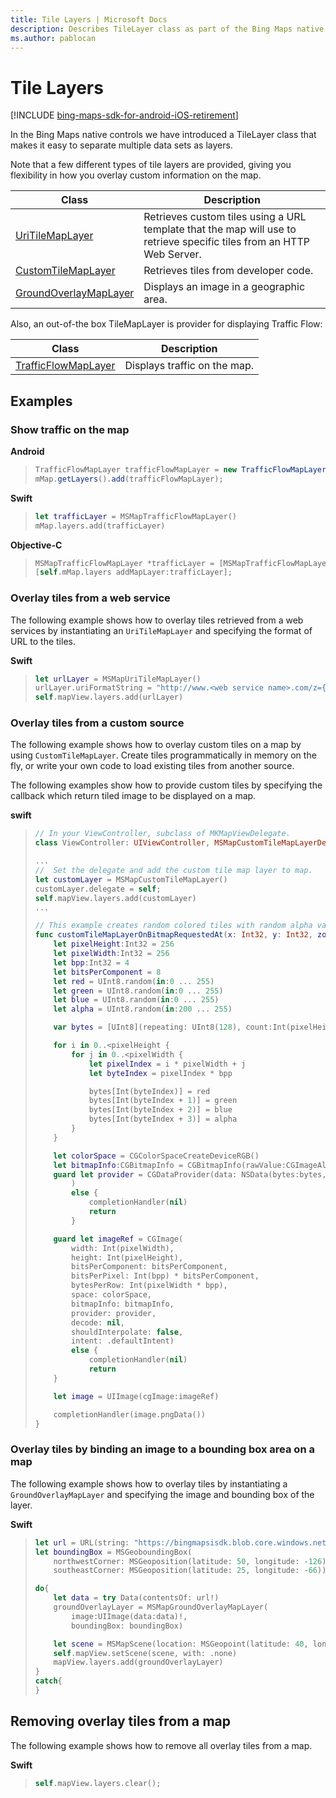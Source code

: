 ```yaml
---
title: Tile Layers | Microsoft Docs
description: Describes TileLayer class as part of the Bing Maps native controls and provides syntax examples to show traffic on maps and removing overlay tiles on maps.
ms.author: pablocan
---
```


# Tile Layers

[!INCLUDE [bing-maps-sdk-for-android-iOS-retirement](../../includes/bing-maps-sdk-for-android-iOS-retirement.md)]

In the Bing Maps native controls we have introduced a TileLayer class that makes it easy to separate multiple data sets as layers.

Note that a few different types of tile layers are provided, giving you flexibility in how you overlay custom information on the map.

Class                                                     |  Description
----------------------------------------------------------| -------------------
[UriTileMapLayer](../map-control-api/UriTileMapLayer-class.md)              | Retrieves custom tiles using a URL template that the map will use to retrieve specific tiles from an HTTP Web Server.
[CustomTileMapLayer](../map-control-api/CustomTileMapLayer-class.md)        | Retrieves tiles from developer code.
[GroundOverlayMapLayer](../map-control-api/GroundOverlayMapLayer-class.md)  | Displays an image in a geographic area.


Also, an out-of-the box TileMapLayer is provider for displaying Traffic Flow:

Class                                                  |  Description
------------------------------------------------------ | -------------------
[TrafficFlowMapLayer](../map-control-api/TrafficFlowMapLayer-class.md)      | Displays traffic on the map.

## Examples

### Show traffic on the map

**Android**

>```java
>TrafficFlowMapLayer trafficFlowMapLayer = new TrafficFlowMapLayer();
>mMap.getLayers().add(trafficFlowMapLayer);
>```

**Swift**

>```swift
> let trafficLayer = MSMapTrafficFlowMapLayer()
> mMap.layers.add(trafficLayer)
>```

**Objective-C**

>```Objectivec
>MSMapTrafficFlowMapLayer *trafficLayer = [MSMapTrafficFlowMapLayer layer];
>[self.mMap.layers addMapLayer:trafficLayer];
>```

### Overlay tiles from a web service

The following example shows how to overlay tiles retrieved from a web services by instantiating an `UriTileMapLayer` and specifying the
format of URL to the tiles.

**Swift**

>```swift
> let urlLayer = MSMapUriTileMapLayer()
> urlLayer.uriFormatString = "http://www.<web service name>.com/z={zoomlevel}&x={x}&y={y}"
> self.mapView.layers.add(urlLayer)
>```

### Overlay tiles from a custom source

The following example shows how to overlay custom tiles on a map by using `CustomTileMapLayer`. Create tiles programmatically in memory on
the fly, or write your own code to load existing tiles from another source.

The following examples show how to provide custom tiles by specifying the callback which return tiled image to be displayed on a map.

**swift**

>```swift
> // In your ViewController, subclass of MKMapViewDelegate.
> class ViewController: UIViewController, MSMapCustomTileMapLayerDelegate {
>
> ...
> //  Set the delegate and add the custom tile map layer to map.
> let customLayer = MSMapCustomTileMapLayer()
> customLayer.delegate = self;
> self.mapView.layers.add(customLayer)
> ...
>
> // This example creates random colored tiles with random alpha value between 200 and 255 (fully opaque).
> func customTileMapLayerOnBitmapRequestedAt(x: Int32, y: Int32, zoom: Int32, completionHandler: ((Data?) -> Void)!) {
>     let pixelHeight:Int32 = 256
>     let pixelWidth:Int32 = 256
>     let bpp:Int32 = 4
>     let bitsPerComponent = 8
>     let red = UInt8.random(in:0 ... 255)
>     let green = UInt8.random(in:0 ... 255)
>     let blue = UInt8.random(in:0 ... 255)
>     let alpha = UInt8.random(in:200 ... 255)
>
>     var bytes = [UInt8](repeating: UInt8(128), count:Int(pixelHeight * pixelWidth * bpp))
>
>     for i in 0..<pixelHeight {
>         for j in 0..<pixelWidth {
>             let pixelIndex = i * pixelWidth + j
>             let byteIndex = pixelIndex * bpp
>
>             bytes[Int(byteIndex)] = red
>             bytes[Int(byteIndex + 1)] = green
>             bytes[Int(byteIndex + 2)] = blue
>             bytes[Int(byteIndex + 3)] = alpha
>         }
>     }
>
>     let colorSpace = CGColorSpaceCreateDeviceRGB()
>     let bitmapInfo:CGBitmapInfo = CGBitmapInfo(rawValue:CGImageAlphaInfo.premultipliedLast.rawValue)
>     guard let provider = CGDataProvider(data: NSData(bytes:bytes, length:bytes.count)
>         )
>         else {
>             completionHandler(nil)
>             return
>         }
>
>     guard let imageRef = CGImage(
>         width: Int(pixelWidth),
>         height: Int(pixelHeight),
>         bitsPerComponent: bitsPerComponent,
>         bitsPerPixel: Int(bpp) * bitsPerComponent,
>         bytesPerRow: Int(pixelWidth * bpp),
>         space: colorSpace,
>         bitmapInfo: bitmapInfo,
>         provider: provider,
>         decode: nil,
>         shouldInterpolate: false,
>         intent: .defaultIntent)
>         else {
>             completionHandler(nil)
>             return
>     }
>
>     let image = UIImage(cgImage:imageRef)
>
>     completionHandler(image.pngData())
> }
>```

### Overlay tiles by binding an image to a bounding box area on a map

The following example shows how to overlay tiles by instantiating a `GroundOverlayMapLayer` and specifying the image and bounding box of
the layer.

**Swift**

>```swift
> let url = URL(string: "https://bingmapsisdk.blob.core.windows.net/isdksamples/us_counties.png")
> let boundingBox = MSGeoboundingBox(
>     northwestCorner: MSGeoposition(latitude: 50, longitude: -126),
>     southeastCorner: MSGeoposition(latitude: 25, longitude: -66))
>
> do{
>     let data = try Data(contentsOf: url!)
>     groundOverlayLayer = MSMapGroundOverlayMapLayer(
>         image:UIImage(data:data)!,
>         boundingBox: boundingBox)
>
>     let scene = MSMapScene(location: MSGeopoint(latitude: 40, longitude: -98), zoomLevel: 4)
>     self.mapView.setScene(scene, with: .none)
>     mapView.layers.add(groundOverlayLayer)
> }
> catch{
> }
>```

## Removing overlay tiles from a map

The following example shows how to remove all overlay tiles from a map.

**Swift**

>```swift
> self.mapView.layers.clear();
>```
